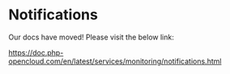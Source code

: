# Notifications

Our docs have moved! Please visit the below link:

https://doc.php-opencloud.com/en/latest/services/monitoring/notifications.html
